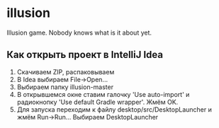 # illusion
Illusion game. Nobody knows what is it about yet.

## Как открыть проект в IntelliJ Idea

1. Скачиваем ZIP, распаковываем
2. В Idea выбираем File->Open...
3. Выбираем папку illusion-master
4. В открывшемся окне ставим галочку 'Use auto-import' и радиокнопку 'Use default Gradle wrapper'. Жмём OK.
6. Для запуска переходим к файлу desktop/src/DesktopLauncher и жмём Run->Run... Выбираем DesktopLauncher
